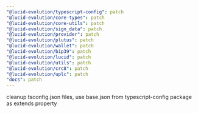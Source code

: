 ```yaml
---
"@lucid-evolution/typescript-config": patch
"@lucid-evolution/core-types": patch
"@lucid-evolution/core-utils": patch
"@lucid-evolution/sign_data": patch
"@lucid-evolution/provider": patch
"@lucid-evolution/plutus": patch
"@lucid-evolution/wallet": patch
"@lucid-evolution/bip39": patch
"@lucid-evolution/lucid": patch
"@lucid-evolution/utils": patch
"@lucid-evolution/crc8": patch
"@lucid-evolution/uplc": patch
"docs": patch
---
```


cleanup tsconfig.json files, use base.json from typescript-config package as extends property
